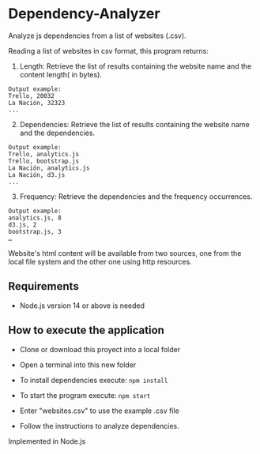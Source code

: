 # Dependency-Analyzer
Analyze js dependencies from a list of websites (.csv).

Reading a list of websites in csv format, this program returns:

1. Length:
Retrieve the list of results containing the website name and the content length( in bytes).
```
Output example:
Trello, 20032
La Nación, 32323
...
```
2. Dependencies:
Retrieve the list of results containing the website name and the dependencies.
```
Output example:
Trello, analytics.js
Trello, bootstrap.js
La Nación, analytics.js
La Nación, d3.js
...
```
3. Frequency:
Retrieve the dependencies and the frequency occurrences.
```
Output example:
analytics.js, 8
d3.js, 2
bootstrap.js, 3
…
```

Website's html content will be available from two sources, one from the local file system and the other one using http resources.

## Requirements

* Node.js version 14 or above is needed

## How to execute the application

* Clone or download this proyect into a local folder

* Open a terminal into this new folder

* To install dependencies execute: ```npm install```

* To start the program execute: ```npm start```

* Enter "websites.csv" to use the example .csv file

* Follow the instructions to analyze dependencies.

Implemented in Node.js
